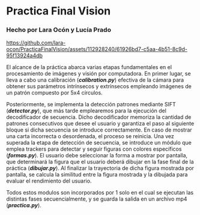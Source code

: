 # Practica Final Vision
### Hecho por Lara Ocón y Lucía Prado



https://github.com/lara-ocon/PracticaFinalVision/assets/112928240/61926bd7-c5aa-4b51-8c9d-95f13924a4db

El alcance de la práctica abarca varias etapas fundamentales en el procesamiento de imágenes y visión por computadora. En primer lugar, se lleva a cabo una calibración (***calibration.py***) efectiva de la cámara para obtener sus parámetros intrínsecos y extrínsecos empleando imágenes de un patrón compuesto por 5x4 círculos. 

Posteriormente, se implementa la detección patrones mediante SIFT (***detector.py***), que más tarde emplearemos para la ejecución del decodificador de secuencia. Dicho decodificador memoriza la cantidad de patrones consecutivos que desee el usuario y garantiza el paso al siguiente bloque si dicha secuencia se introduce correctamente. En caso de mostrar una carta incorrecta o desordenada, el proceso se reinicia.
Una vez superada la etapa de detección de secuencia, se introduce un módulo que emplea trackers para detectar y seguir figuras con colores específicos (***formas.py***). El usuario debe seleccionar la forma a mostrar por pantalla, que determinará la figura que el usuario deberá dibujar en la fase final de la práctica (***dibujar.py***). Al finalizar la trayectoria de dicha figura mostrada por pantalla, se calcula la similitud entre la figura mostrada y la dibujada para evaluar el rendimiento del usuario.

Todos estos modulos son incorporados por 1 solo en el cual se ejecutan las distintas fases secuencialmente, y se guarda la salida en un archivo mp4 (***practica.py***).
